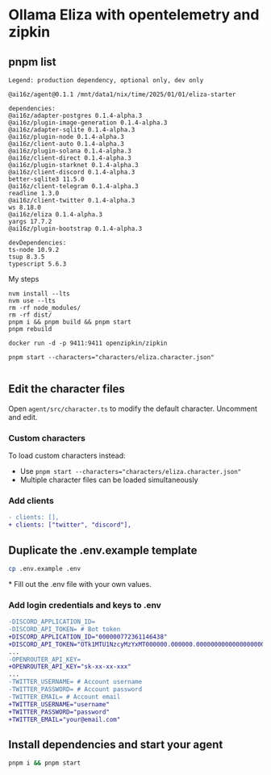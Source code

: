 # Ollama Eliza with opentelemetry and zipkin

## pnpm list

```
Legend: production dependency, optional only, dev only

@ai16z/agent@0.1.1 /mnt/data1/nix/time/2025/01/01/eliza-starter

dependencies:
@ai16z/adapter-postgres 0.1.4-alpha.3
@ai16z/plugin-image-generation 0.1.4-alpha.3
@ai16z/adapter-sqlite 0.1.4-alpha.3
@ai16z/plugin-node 0.1.4-alpha.3
@ai16z/client-auto 0.1.4-alpha.3
@ai16z/plugin-solana 0.1.4-alpha.3
@ai16z/client-direct 0.1.4-alpha.3
@ai16z/plugin-starknet 0.1.4-alpha.3
@ai16z/client-discord 0.1.4-alpha.3
better-sqlite3 11.5.0
@ai16z/client-telegram 0.1.4-alpha.3
readline 1.3.0
@ai16z/client-twitter 0.1.4-alpha.3
ws 8.18.0
@ai16z/eliza 0.1.4-alpha.3
yargs 17.7.2
@ai16z/plugin-bootstrap 0.1.4-alpha.3

devDependencies:
ts-node 10.9.2
tsup 8.3.5
typescript 5.6.3
```

My steps
```
nvm install --lts
nvm use --lts
rm -rf node_modules/
rm -rf dist/
pnpm i && pnpm build && pnpm start
pnpm rebuild

docker run -d -p 9411:9411 openzipkin/zipkin

pnpm start --characters="characters/eliza.character.json"


```


## Edit the character files

Open `agent/src/character.ts` to modify the default character. Uncomment and edit.

### Custom characters

To load custom characters instead:
- Use `pnpm start --characters="characters/eliza.character.json"`
- Multiple character files can be loaded simultaneously

### Add clients

```diff
- clients: [],
+ clients: ["twitter", "discord"],
```

## Duplicate the .env.example template

```bash
cp .env.example .env
```

\* Fill out the .env file with your own values.

### Add login credentials and keys to .env

```diff
-DISCORD_APPLICATION_ID=
-DISCORD_API_TOKEN= # Bot token
+DISCORD_APPLICATION_ID="000000772361146438"
+DISCORD_API_TOKEN="OTk1MTU1NzcyMzYxMT000000.000000.00000000000000000000000000000000"
...
-OPENROUTER_API_KEY=
+OPENROUTER_API_KEY="sk-xx-xx-xxx"
...
-TWITTER_USERNAME= # Account username
-TWITTER_PASSWORD= # Account password
-TWITTER_EMAIL= # Account email
+TWITTER_USERNAME="username"
+TWITTER_PASSWORD="password"
+TWITTER_EMAIL="your@email.com"
```

## Install dependencies and start your agent

```bash
pnpm i && pnpm start
```
